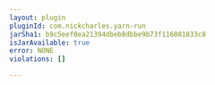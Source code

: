 ```yaml
---
layout: plugin
pluginId: com.nickcharles.yarn-run
jarSha1: b9c5eef0ea21394dbeb8dbbe9b73f116081833c8
isJarAvailable: true
error: NONE
violations: []

---
```

